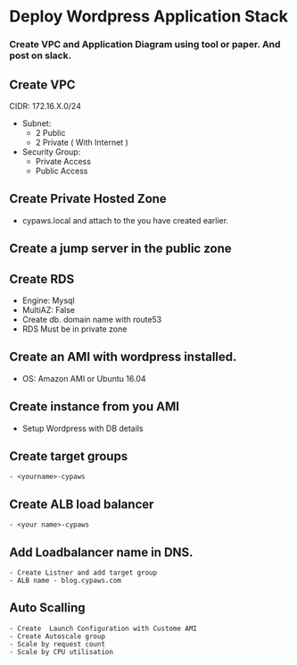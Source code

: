 # Deploy Wordpress Application Stack

### Create VPC and Application Diagram using tool or paper.  And post on slack. 

## Create VPC
CIDR: 172.16.X.0/24
   - Subnet: 
      - 2 Public
      - 2 Private ( With Internet )
   - Security Group: 
      - Private Access
      - Public Access
        
## Create Private Hosted Zone
   - cypaws.local and attach to the you have created earlier. 
    
## Create a jump server in the public zone

## Create RDS
   - Engine: Mysql
   - MultiAZ: False
   - Create db.<private hosted zone> domain name with route53
   - RDS Must be in private zone
   
## Create an AMI with wordpress installed.
   - OS: Amazon AMI or Ubuntu 16.04

## Create instance from you AMI
   - Setup Wordpress with DB details
   
## Create target groups
    - <yourname>-cypaws
    
## Create ALB load balancer
    - <your name>-cypaws

## Add Loadbalancer name in DNS.
    - Create Listner and add target group
    - ALB name - blog.cypaws.com
     
## Auto Scalling
    - Create  Launch Configuration with Custome AMI 
    - Create Autoscale group
    - Scale by request count 
    - Scale by CPU utilisation






    
